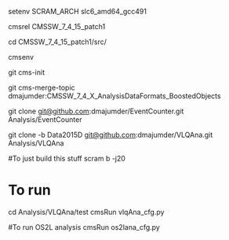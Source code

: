 setenv SCRAM_ARCH slc6_amd64_gcc491

cmsrel CMSSW_7_4_15_patch1

cd CMSSW_7_4_15_patch1/src/

cmsenv

git cms-init

git cms-merge-topic dmajumder:CMSSW_7_4_X_AnalysisDataFormats_BoostedObjects

git clone git@github.com:dmajumder/EventCounter.git Analysis/EventCounter 

git clone -b Data2015D git@github.com:dmajumder/VLQAna.git Analysis/VLQAna  

#To just build this stuff
scram b -j20

# To run
cd Analysis/VLQAna/test
cmsRun vlqAna_cfg.py 

#To run OS2L analysis 
cmsRun os2lana_cfg.py
